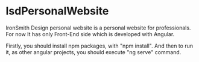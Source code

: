 # IsdPersonalWebsite

IronSmith Design personal website is a personal website for professionals. For now It has only Front-End side which is developed with Angular.

Firstly, you should install npm packages, with "npm install".
And then to run it, as other angular projects, you should execute "ng serve" command.